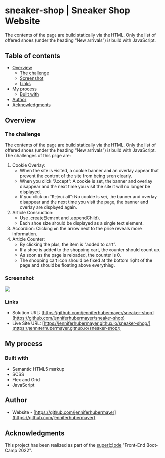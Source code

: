 # sneaker-shop | Sneaker Shop Website

The contents of the page are build statically via the HTML. Only the list of offered shoes (under the heading “New arrivals”) is build with JavaScript.

## Table of contents

- [Overview](#overview)
  - [The challenge](#the-challenge)
  - [Screenshot](#screenshot)
  - [Links](#links)
- [My process](#my-process)
  - [Built with](#built-with)
- [Author](#author)
- [Acknowledgments](#acknowledgments)

## Overview

### The challenge

The contents of the page are build statically via the HTML. Only the list of offered shoes (under the heading “New arrivals”) is build with JavaScript. The challenges of this page are:

1. Cookie Overlay:
   - When the site is visited, a cookie banner and an overlay appear that prevent the content of the site from being seen clearly.
   - When you click “Accept”: A cookie is set, the banner and overlay disappear and the next time you visit the site it will no longer be displayed.
   - If you click on “Reject all”: No cookie is set, the banner and overlay disappear and the next time you visit the page, the banner and overlay are displayed again.
2. Article Consruction:
   - Use .createElement and .appendChild).
   - Each shoe size should be displayed as a single text element.
3. Accordion: Clicking on the arrow next to the price reveals more information.
4. Article Counter:
   - By clicking the plus, the item is “added to cart”.
   - If a shoe is added to the shopping cart, the counter should count up.
   - As soon as the page is reloaded, the counter is 0.
   - The shopping cart icon should be fixed at the bottom right of the page and should be floating above everything.

### Screenshot

![](./screenshot/screenshot.png)

### Links

- Solution URL: [https://github.com/jenniferhubermayer/sneaker-shop](https://github.com/jenniferhubermayer/sneaker-shop)
- Live Site URL: [https://jenniferhubermayer.github.io/sneaker-shop/](https://jenniferhubermayer.github.io/sneaker-shop/)

## My process

### Built with

- Semantic HTML5 markup
- SCSS
- Flex and Grid
- JavaScript

## Author

- Website - [https://github.com/jenniferhubermayer](https://github.com/jenniferhubermayer)

## Acknowledgments

This project has been realized as part of the [super(c)ode](https://www.super-code.de/) "Front-End Boot-Camp 2022".
